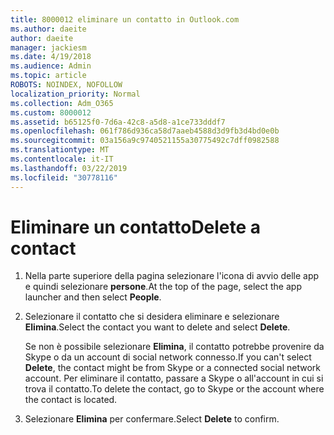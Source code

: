 ```yaml
---
title: 8000012 eliminare un contatto in Outlook.com
ms.author: daeite
author: daeite
manager: jackiesm
ms.date: 4/19/2018
ms.audience: Admin
ms.topic: article
ROBOTS: NOINDEX, NOFOLLOW
localization_priority: Normal
ms.collection: Adm_O365
ms.custom: 8000012
ms.assetid: b65125f0-7d6a-42c8-a5d8-a1ce733dddf7
ms.openlocfilehash: 061f786d936ca58d7aaeb4588d3d9fb3d4bd0e0b
ms.sourcegitcommit: 03a156a9c9740521155a30775492c7dff0982588
ms.translationtype: MT
ms.contentlocale: it-IT
ms.lasthandoff: 03/22/2019
ms.locfileid: "30778116"
---
```

# <a name="delete-a-contact"></a><span data-ttu-id="8d713-102">Eliminare un contatto</span><span class="sxs-lookup"><span data-stu-id="8d713-102">Delete a contact</span></span>

1. <span data-ttu-id="8d713-103">Nella parte superiore della pagina selezionare l'icona di avvio delle app e quindi selezionare **persone**.</span><span class="sxs-lookup"><span data-stu-id="8d713-103">At the top of the page, select the app launcher  and then select **People**.</span></span> 
    
2. <span data-ttu-id="8d713-104">Selezionare il contatto che si desidera eliminare e selezionare **Elimina**.</span><span class="sxs-lookup"><span data-stu-id="8d713-104">Select the contact you want to delete and select **Delete**.</span></span>
    
    <span data-ttu-id="8d713-105">Se non è possibile selezionare **Elimina**, il contatto potrebbe provenire da Skype o da un account di social network connesso.</span><span class="sxs-lookup"><span data-stu-id="8d713-105">If you can't select **Delete**, the contact might be from Skype or a connected social network account.</span></span> <span data-ttu-id="8d713-106">Per eliminare il contatto, passare a Skype o all'account in cui si trova il contatto.</span><span class="sxs-lookup"><span data-stu-id="8d713-106">To delete the contact, go to Skype or the account where the contact is located.</span></span>
    
3. <span data-ttu-id="8d713-107">Selezionare **Elimina** per confermare.</span><span class="sxs-lookup"><span data-stu-id="8d713-107">Select **Delete** to confirm.</span></span> 
    

